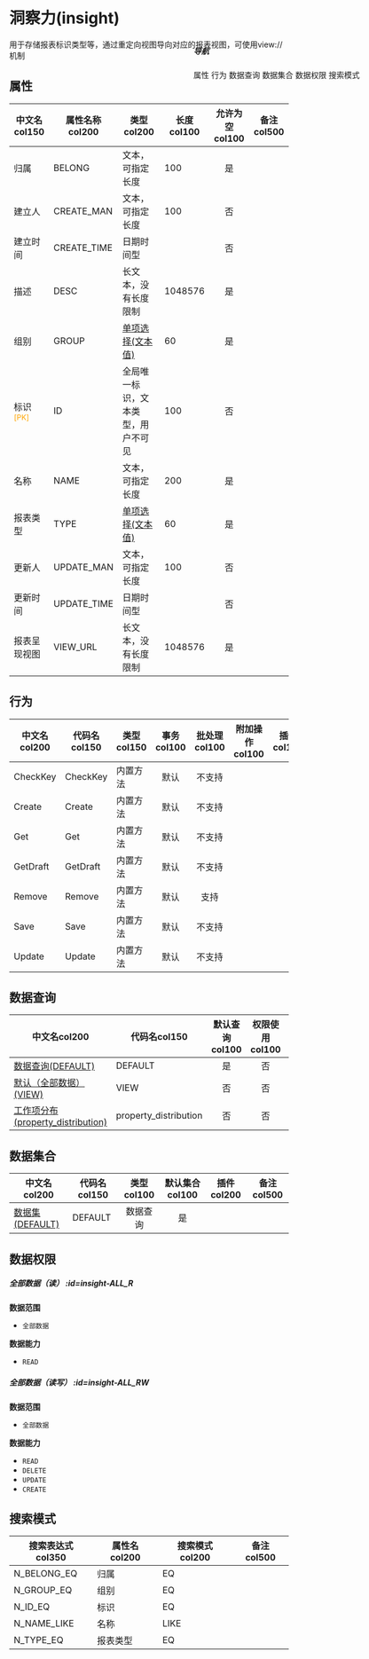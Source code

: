 # 洞察力(insight)  <!-- {docsify-ignore-all} -->


用于存储报表标识类型等，通过重定向视图导向对应的报表视图，可使用view://机制


## 属性
|    中文名col150 | 属性名称col200           | 类型col200     | 长度col100    |允许为空col100    |  备注col500  |
| --------   |------------| -----  | -----  | :----: | -------- |
|归属|BELONG|文本，可指定长度|100|是||
|建立人|CREATE_MAN|文本，可指定长度|100|否||
|建立时间|CREATE_TIME|日期时间型||否||
|描述|DESC|长文本，没有长度限制|1048576|是||
|组别|GROUP|[单项选择(文本值)](index/dictionary_index#insight_group "报表组别")|60|是||
|标识<sup class="footnote-symbol"><font color=orange>[PK]</font></sup>|ID|全局唯一标识，文本类型，用户不可见|100|否||
|名称|NAME|文本，可指定长度|200|是||
|报表类型|TYPE|[单项选择(文本值)](index/dictionary_index#report_type "报表类型")|60|是||
|更新人|UPDATE_MAN|文本，可指定长度|100|否||
|更新时间|UPDATE_TIME|日期时间型||否||
|报表呈现视图|VIEW_URL|长文本，没有长度限制|1048576|是||


## 行为
| 中文名col200    | 代码名col150    | 类型col150    | 事务col100   | 批处理col100   | 附加操作col100  | 插件col150    |  备注col300  |
| -------- |---------- |----------- |:----:|:----:|---------| ----- | ----- |
|CheckKey|CheckKey|内置方法|默认|不支持||||
|Create|Create|内置方法|默认|不支持||||
|Get|Get|内置方法|默认|不支持||||
|GetDraft|GetDraft|内置方法|默认|不支持||||
|Remove|Remove|内置方法|默认|支持||||
|Save|Save|内置方法|默认|不支持||||
|Update|Update|内置方法|默认|不支持||||

## 数据查询
| 中文名col200    | 代码名col150    | 默认查询col100 | 权限使用col100 | 自定义SQLcol100 |  备注col600|
| --------  | --------   | :----:  |:----:  | :----:  |----- |
|[数据查询(DEFAULT)](module/Base/insight/query/Default)|DEFAULT|是|否 |否 ||
|[默认（全部数据）(VIEW)](module/Base/insight/query/View)|VIEW|否|否 |否 ||
|[工作项分布(property_distribution)](module/Base/insight/query/property_distribution)|property_distribution|否|否 |否 ||

## 数据集合
| 中文名col200  | 代码名col150  | 类型col100 | 默认集合col100 |   插件col200|   备注col500|
| --------  | --------   | :----:   | :----:   | ----- |----- |
|[数据集(DEFAULT)](module/Base/insight/dataset/Default)|DEFAULT|数据查询|是|||

## 数据权限

##### 全部数据（读） :id=insight-ALL_R

<p class="panel-title"><b>数据范围</b></p>

* `全部数据`

<p class="panel-title"><b>数据能力</b></p>

* `READ`



##### 全部数据（读写） :id=insight-ALL_RW

<p class="panel-title"><b>数据范围</b></p>

* `全部数据`

<p class="panel-title"><b>数据能力</b></p>

* `READ`
* `DELETE`
* `UPDATE`
* `CREATE`




## 搜索模式
|   搜索表达式col350   |    属性名col200    |    搜索模式col200        |备注col500  |
| -------- |------------|------------|------|
|N_BELONG_EQ|归属|EQ||
|N_GROUP_EQ|组别|EQ||
|N_ID_EQ|标识|EQ||
|N_NAME_LIKE|名称|LIKE||
|N_TYPE_EQ|报表类型|EQ||

<div style="display: block; overflow: hidden; position: fixed; top: 140px; right: 100px;">

##### 导航
<el-anchor >
<el-anchor-link :href="`#/module/Base/insight?id=属性`">
  属性
</el-anchor-link>
<el-anchor-link :href="`#/module/Base/insight?id=行为`">
  行为
</el-anchor-link>
<el-anchor-link :href="`#/module/Base/insight?id=数据查询`">
  数据查询
</el-anchor-link>
<el-anchor-link :href="`#/module/Base/insight?id=数据集合`">
  数据集合
</el-anchor-link>
<el-anchor-link :href="`#/module/Base/insight?id=数据权限`">
  数据权限
</el-anchor-link>
<el-anchor-link :href="`#/module/Base/insight?id=搜索模式`">
  搜索模式
</el-anchor-link>
</el-anchor>
</div>

<script>
 const { createApp } = Vue
  createApp({
    data() {
      return {



      }
    },
    methods: {
    }
  }).use(ElementPlus).mount('#app')
</script>